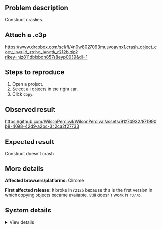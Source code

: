 ## Problem description

Construct crashes.

## Attach a .c3p

https://www.dropbox.com/scl/fi/4n0w8027093muuvoavnx1/crash_object_copy_invalid_string_length_r212b.zip?rlkey=njz811dblbbdn857s8eyp0039&dl=1

## Steps to reproduce

1. Open a project.
2. Select all objects in the right ear.
3. Click `Copy`.

## Observed result

https://github.com/WilsonPercival/WilsonPercival/assets/91274932/871990b8-4098-42d9-a2bc-342ca2f27733

## Expected result

Construct doesn't crash.

## More details



**Affected browsers/platforms:** Chrome

**First affected release:** It broke in `r212b` because this is the first version in which copying objects became available. Still doesn't work in `r377b`.

## System details

<details><summary>View details</summary>

Error report information
Type: unhandled rejection
Reason: Error: Invalid string length @ RangeError: Invalid string length at JSON.stringify () at https://editor.construct.net/r377/components/bars/projectBar/projectBar.js:25:378
Stack: RangeError: Invalid string length at JSON.stringify () at https://editor.construct.net/r377/components/bars/projectBar/projectBar.js:25:378
Construct version: r377
URL: https://editor.construct.net/r377/
Date: Thu Feb 01 2024 19:09:35 GMT+0200 (Восточная Европа, стандартное время)
Uptime: 23.5 s

Platform information
Product: Construct 3 r377 (beta)
Browser: Chrome 121.0.6167.86
Browser engine: Chromium
Context: browser
Operating system: Windows 11
Device type: desktop
Device pixel ratio: 1.5
Logical CPU cores: 16
Approx. device memory: 8 GB
User agent: Mozilla/5.0 (Windows NT 10.0; Win64; x64) AppleWebKit/537.36 (KHTML, like Gecko) Chrome/121.0.0.0 Safari/537.36
Language setting: en-US

WebGL information
Version string: WebGL 2.0 (OpenGL ES 3.0 Chromium)
Numeric version: 2
Supports NPOT textures: yes
Supports GPU profiling: no
Supports highp precision: yes
Vendor: Google Inc. (AMD)
Renderer: ANGLE (AMD, AMD Radeon(TM) Graphics (0x00001638) Direct3D11 vs_5_0 ps_5_0, D3D11)
Major performance caveat: no
Maximum texture size: 16384
Point size range: 1 to 1024
Extensions: EXT_color_buffer_float, EXT_color_buffer_half_float, EXT_depth_clamp, EXT_disjoint_timer_query_webgl2, EXT_float_blend, EXT_texture_compression_bptc, EXT_texture_compression_rgtc, EXT_texture_filter_anisotropic, EXT_texture_norm16, KHR_parallel_shader_compile, OES_draw_buffers_indexed, OES_texture_float_linear, OVR_multiview2, WEBGL_clip_cull_distance, WEBGL_compressed_texture_s3tc, WEBGL_compressed_texture_s3tc_srgb, WEBGL_debug_renderer_info, WEBGL_debug_shaders, WEBGL_lose_context, WEBGL_multi_draw, WEBGL_polygon_mode, WEBGL_provoking_vertex

</details>
